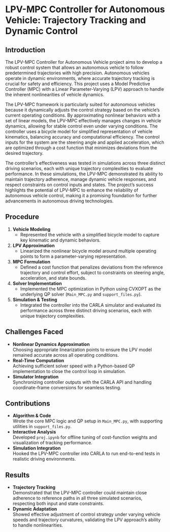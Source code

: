 # LPV-MPC Controller for Autonomous Vehicle: Trajectory Tracking and Dynamic Control

## Introduction
The LPV-MPC Controller for Autonomous Vehicle project aims to develop a robust control system that allows an autonomous vehicle to follow predetermined trajectories with high precision. Autonomous vehicles operate in dynamic environments, where accurate trajectory tracking is crucial for safety and efficiency. This project uses a Model Predictive Controller (MPC) with a Linear Parameter-Varying (LPV) approach to handle the inherent nonlinearities of vehicle dynamics. 

The LPV-MPC framework is particularly suited for autonomous vehicles because it dynamically adjusts the control strategy based on the vehicle’s current operating conditions. By approximating nonlinear behaviors with a set of linear models, the LPV-MPC effectively manages changes in vehicle dynamics, allowing for stable control even under varying conditions. The controller uses a bicycle model for simplified representation of vehicle kinematics, balancing accuracy and computational efficiency. The control inputs for the system are the steering angle and applied acceleration, which are optimized through a cost function that minimizes deviations from the desired trajectory.

The controller’s effectiveness was tested in simulations across three distinct driving scenarios, each with unique trajectory complexities to evaluate performance. In these simulations, the LPV-MPC demonstrated its ability to maintain trajectory adherence, manage dynamic vehicle responses, and respect constraints on control inputs and states. The project’s success highlights the potential of LPV-MPC to enhance the reliability of autonomous vehicle control, making it a promising foundation for further advancements in autonomous driving technologies.

## Procedure
1. **Vehicle Modeling**  
   - Represented the vehicle with a simplified bicycle model to capture key kinematic and dynamic behaviors.  
2. **LPV Approximation**  
   - Linearized the nonlinear bicycle model around multiple operating points to form a parameter-varying representation.  
3. **MPC Formulation**  
   - Defined a cost function that penalizes deviations from the reference trajectory and control effort, subject to constraints on steering angle, acceleration, and state bounds.  
4. **Solver Implementation**  
   - Implemented the MPC optimization in Python using CVXOPT as the underlying QP solver (`Main_MPC.py` and `support_files.py`).  
5. **Simulation & Testing**  
   - Integrated the controller into the CARLA simulator and evaluated its performance across three distinct driving scenarios, each with unique trajectory complexities.

## Challenges Faced
- **Nonlinear Dynamics Approximation**  
  Choosing appropriate linearization points to ensure the LPV model remained accurate across all operating conditions.  
- **Real-Time Computation**  
  Achieving sufficient solver speed with a Python-based QP implementation to close the control loop in simulation.  
- **Simulator Integration**  
  Synchronizing controller outputs with the CARLA API and handling coordinate-frame conversions for seamless testing.

## Contributions
- **Algorithm & Code**  
  Wrote the core MPC logic and QP setup in `Main_MPC.py`, with supporting utilities in `support_files.py`.  
- **Interactive Analysis**  
  Developed `proj.ipynb` for offline tuning of cost-function weights and visualization of tracking performance.  
- **Simulation Integration**  
  Hooked the LPV-MPC controller into CARLA to run end-to-end tests in realistic driving environments. 

## Results
- **Trajectory Tracking**  
  Demonstrated that the LPV-MPC controller could maintain close adherence to reference paths in all three simulated scenarios, respecting both input and state constraints.  
- **Dynamic Adaptation**  
  Showed effective adjustment of control strategy under varying vehicle speeds and trajectory curvatures, validating the LPV approach’s ability to handle nonlinearities. 

